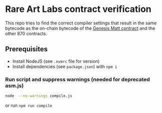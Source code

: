 # Rare Art Labs contract verification

This repo tries to find the correct compiler settings that result in the same bytecode as the on-chain bytecode of the [Genesis Matt contract](https://etherscan.io/address/0xa6dc8b9f60b6ff2555a62cdc6acf792c4cb85948#code) and the other 870 contracts.

## Prerequisites
* Install NodeJS (see `.nvmrc` file for version)
* Install dependencies (see `package.json`) with `npm i`

### Run script and suppress warnings (needed for deprecated asm.js)
```bash
node  --no-warnings compile.js
```

or run `npm run compile`